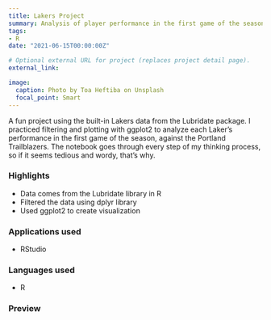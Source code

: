 ```yaml
---
title: Lakers Project
summary: Analysis of player performance in the first game of the season
tags:
- R
date: "2021-06-15T00:00:00Z"

# Optional external URL for project (replaces project detail page).
external_link:

image:
  caption: Photo by Toa Heftiba on Unsplash
  focal_point: Smart
---
```


A fun project using the built-in Lakers data from the Lubridate package. I practiced filtering and plotting with ggplot2 to analyze each Laker’s performance in the first game of the season, against the Portland Trailblazers. The notebook goes through every step of my thinking process, so if it seems tedious and wordy, that’s why.

### Highlights

- Data comes from the Lubridate library in R
- Filtered the data using dplyr library
- Used ggplot2 to create visualization

### Applications used
- RStudio

### Languages used
- R

### Preview
